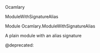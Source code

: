 Ocamlary

ModuleWithSignatureAlias

Module Ocamlary.ModuleWithSignatureAlias

A plain module with an alias signature

@deprecated: 